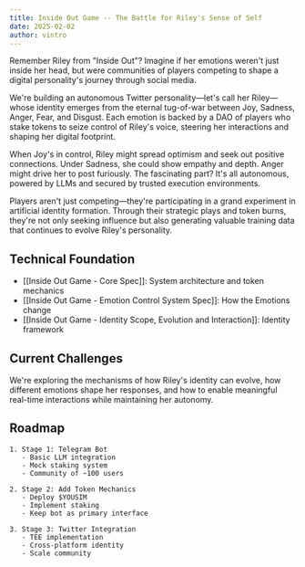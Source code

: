 ```yaml
---
title: Inside Out Game -- The Battle for Riley's Sense of Self
date: 2025-02-02
author: vintro
---
```


Remember Riley from "Inside Out"? Imagine if her emotions weren't just inside her head, but were communities of players competing to shape a digital personality's journey through social media.

We're building an autonomous Twitter personality—let's call her Riley—whose identity emerges from the eternal tug-of-war between Joy, Sadness, Anger, Fear, and Disgust. Each emotion is backed by a DAO of players who stake tokens to seize control of Riley's voice, steering her interactions and shaping her digital footprint.

When Joy's in control, Riley might spread optimism and seek out positive connections. Under Sadness, she could show empathy and depth. Anger might drive her to post furiously. The fascinating part? It's all autonomous, powered by LLMs and secured by trusted execution environments.

Players aren't just competing—they're participating in a grand experiment in artificial identity formation. Through their strategic plays and token burns, they're not only seeking influence but also generating valuable training data that continues to evolve Riley's personality.

## Technical Foundation
- [[Inside Out Game - Core Spec]]: System architecture and token mechanics
- [[Inside Out Game - Emotion Control System Spec]]: How the Emotions change
- [[Inside Out Game - Identity Scope, Evolution and Interaction]]: Identity framework

## Current Challenges
We're exploring the mechanisms of how Riley's identity can evolve, how different emotions shape her responses, and how to enable meaningful real-time interactions while maintaining her autonomy.

## Roadmap
```
1. Stage 1: Telegram Bot
   - Basic LLM integration
   - Mock staking system
   - Community of ~100 users

2. Stage 2: Add Token Mechanics
   - Deploy $YOUSIM
   - Implement staking
   - Keep bot as primary interface

3. Stage 3: Twitter Integration
   - TEE implementation
   - Cross-platform identity
   - Scale community
```
